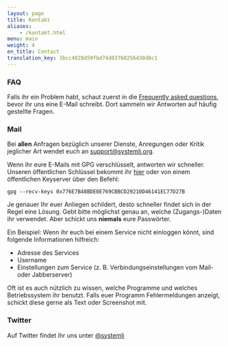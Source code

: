 ```yaml
---
layout: page
title: Kontakt
aliases:
    - /kontakt.html
menu: main
weight: 4
en_title: Contact
translation_key: 3bcc4028d59fbd74d03760256430d8c1
---
```


### FAQ

Falls ihr ein Problem habt, schaut zuerst in die [Frequently asked questions](https://wiki.systemli.org/faq), bevor ihr uns eine E-Mail schreibt. Dort sammeln wir Antworten auf häufig gestellte Fragen.

### Mail

Bei **allen** Anfragen bezüglich unserer Dienste, Anregungen oder Kritik jeglicher Art wendet euch an [support@systemli.org](mailto:support@systemli.org).

Wenn ihr eure E-Mails mit GPG verschlüsselt, antworten wir schneller. Unseren öffentlichen Schlüssel bekommt ihr [hier](./assets/0x776E7B48BDE8E769CBBCD29210D46141EC77D27B.asc) oder von einem öffentlichen Keyserver über den Befehl:

`gpg --recv-keys 0x776E7B48BDE8E769CBBCD29210D46141EC77D27B`

Je genauer Ihr euer Anliegen schildert, desto schneller findet sich in der Regel eine Lösung. Gebt bitte möglichst genau an, welche (Zugangs-)Daten ihr verwendet. Aber schickt uns **niemals** eure Passwörter.

Ein Beispiel: Wenn ihr euch bei einem Service nicht einloggen könnt, sind folgende Informationen hilfreich:

*   Adresse des Services
*   Username
*   Einstellungen zum Service (z. B. Verbindungseinstellungen vom Mail- oder Jabberserver)

Oft ist es auch nützlich zu wissen, welche Programme und welches Betriebssystem ihr benutzt. Falls euer Programm Fehlermeldungen anzeigt, schickt diese gerne als Text oder Screenshot mit.

### Twitter

Auf Twitter findet ihr uns unter [@systemli](https://twitter.com/systemli)
